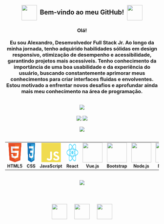 <h2 align="center"> 
 <img align="center"  height="50" width="50" hspace="5" src="https://www.pngrepo.com/png/331724/512/github-code-source.png">
 Bem-vindo ao meu GitHub!
 <img align="center"  height="50" width="50" hspace="5" src="https://www.pngrepo.com/png/331724/512/github-code-source.png">
</h2>
<h3 align="center">Olá!<br><br>Eu sou Alexandro, Desenvolvedor Full Stack Jr. Ao longo da minha jornada, tenho adquirido habilidades sólidas em design responsivo, otimização de desempenho e acessibilidade, garantindo projetos mais acessíveis. Tenho conhecimento da importância de uma boa usabilidade e da experiência do usuário, buscando constantemente aprimorar meus conhecimentos para criar interfaces fluidas e envolventes. Estou motivado a enfrentar novos desafios e aprofundar ainda mais meu conhecimento na área de programação.
</h3>

<br>

<div align="center">
<img height="450vh" src="https://media2.giphy.com/media/QpVUMRUJGokfqXyfa1/giphy.gif?cid=ecf05e47521mgfjtwkm1ggvdk75kucfy32aca1ybc1u6lndr&rid=giphy.gif&ct=g" />
</div>

<br>

<div align="center">
 <img height = "180em" src="https://github-readme-stats-sigma-five.vercel.app/api?username=alexandrolsf&show_icons=true&theme=highcontrast" />
 <img height = "180em" src="https://github-readme-stats-sigma-five.vercel.app/api/top-langs/?username=alexandrolsf&layout=compact&langs_count=16&theme=highcontrast"/>
</div>

<br>

<div align="center">
<img src="https://media4.giphy.com/media/qgQUggAC3Pfv687qPC/giphy.gif?cid=ecf05e47x2t567n5qnqcj4s1hndj1zalzz1og00uex1lbnur&rid=giphy.gif&ct=g" />
</div>

<br>
<div style="display: flex; align-items: flex-start; align: center">
  <table align="center">
    <tr>
      <td align="center" width="96">
        <img src="https://raw.githubusercontent.com/devicons/devicon/master/icons/html5/html5-original.svg" width="65" height="65" />
        <br><b>HTML5</b>
      </td>
      <td align="center" width="96">
        <img src="https://raw.githubusercontent.com/devicons/devicon/master/icons/css3/css3-original.svg" width="65" height="65" alt="css" />
        <br><b>CSS</b>
      </td>
      <td align="center" width="96">
        <img src="https://raw.githubusercontent.com/devicons/devicon/master/icons/javascript/javascript-plain.svg" width="65" height="65" />
        <br><b>JavaScript</b>
      </td>
      <td align="center" width="96">
        <img src="https://raw.githubusercontent.com/devicons/devicon/master/icons/react/react-original.svg"  width="65" height="65" />
        <br><b>React</b>
      </td>
      <td align="center" width="96">
        <img src="https://cdn.worldvectorlogo.com/logos/vue-9.svg"  width="65" height="65" />
        <br><b>Vue.js</b>
      </td>
      <td align="center" width="96">
        <img src="https://cdn.worldvectorlogo.com/logos/bootstrap-4.svg" width="65" height="65" />
        <br><b>Bootstrap</b>
      </td>
      <td align="center" width="96">
        <img src="https://cdn.worldvectorlogo.com/logos/nodejs-icon.svg" width="65" height="65" />
        <br><b>Node.js</b>
      </td>
      <td align="center" width="96">
        <img src="https://techstack-generator.vercel.app/mysql-icon.svg"  width="65" height="65" />
        <br><b>MySQL</b>
      </td>
    </tr>
  </table>
</div>


<br>

<div align="center">
 <img align="center" height="250em" src="https://www.pngrepo.com/png/331724/512/github-code-source.png"/>
</div>

<br><br>

<div align="center">
  <a href="https://instagram.com/alexandrolsf_" target="_blank"><img height="50" width="50" hspace="10" src="https://cdn.worldvectorlogo.com/logos/instagram-2016-5.svg" target="_blank"></a>
  <a href="https://www.linkedin.com/in/alexandro-lopes-a2a917248" target="_blank"><img height="50" width="50" hspace="10" src="https://cdn.worldvectorlogo.com/logos/linkedin-icon-2.svg" target="_blank"></a>
 <a href = "mailto:alexandrolsf@gmail.com"><img height="50" width="50" hspace="10" src="https://cdn.worldvectorlogo.com/logos/official-gmail-icon-2020-.svg" target="_blank"></a>
</div>



